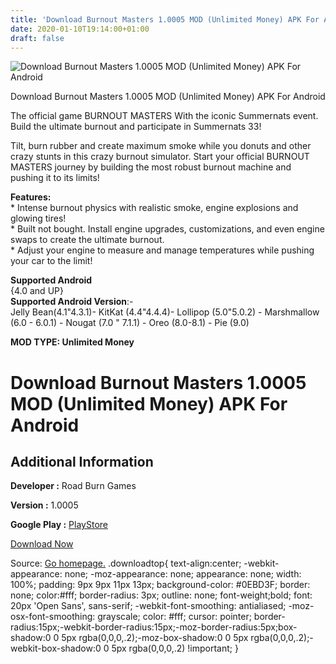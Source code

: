 ```yaml
---
title: 'Download Burnout Masters 1.0005 MOD (Unlimited Money) APK For Android'
date: 2020-01-10T19:14:00+01:00
draft: false
---
```


![Download Burnout Masters 1.0005 MOD (Unlimited Money) APK For Android](https://i1.wp.com/apkhome.net/wp-content/uploads/2020/01/Burnout-Masters-1.0005-MOD-Unlimited-Money.png "Download Burnout Masters 1.0005 MOD (Unlimited Money) APK For Android")

  

Download Burnout Masters 1.0005 MOD (Unlimited Money) APK For Android

The official game BURNOUT MASTERS With the iconic Summernats event. Build the ultimate burnout and participate in Summernats 33!

Tilt, burn rubber and create maximum smoke while you donuts and other crazy stunts in this crazy burnout simulator. Start your official BURNOUT MASTERS journey by building the most robust burnout machine and pushing it to its limits!

**Features:**  
\* Intense burnout physics with realistic smoke, engine explosions and glowing tires!  
\* Built not bought. Install engine upgrades, customizations, and even engine swaps to create the ultimate burnout.  
\* Adjust your engine to measure and manage temperatures while pushing your car to the limit!

**Supported Android**  
{4.0 and UP}  
**Supported Android Version**:-  
Jelly Bean(4.1"4.3.1)- KitKat (4.4"4.4.4)- Lollipop (5.0"5.0.2) - Marshmallow (6.0 - 6.0.1) - Nougat (7.0 " 7.1.1) - Oreo (8.0-8.1) - Pie (9.0)

**MOD TYPE: Unlimited Money**

Download Burnout Masters 1.0005 MOD (Unlimited Money) APK For Android
======================================================================

Additional Information
----------------------

**Developer :** Road Burn Games

**Version :** 1.0005

**Google Play :** [PlayStore](https://play.google.com/store/apps/details?id=com.RoadburnGames.BurnoutMasters)

  

[Download Now](https://store4app.co/post/download-burnout-masters-1-0005-mod-unlimited-money-apk-for-android_1578679986)

  
Source: [Go homepage.](https://store4app.co/post/download-burnout-masters-1-0005-mod-unlimited-money-apk-for-android_1578679986) .downloadtop{ text-align:center; -webkit-appearance: none; -moz-appearance: none; appearance: none; width: 100%; padding: 9px 9px 11px 13px; background-color: #0EBD3F; border: none; color:#fff; border-radius: 3px; outline: none; font-weight;bold; font: 20px 'Open Sans', sans-serif; -webkit-font-smoothing: antialiased; -moz-osx-font-smoothing: grayscale; color: #fff; cursor: pointer; border-radius:15px;-webkit-border-radius:15px;-moz-border-radius:5px;box-shadow:0 0 5px rgba(0,0,0,.2);-moz-box-shadow:0 0 5px rgba(0,0,0,.2);-webkit-box-shadow:0 0 5px rgba(0,0,0,.2) !important; }
